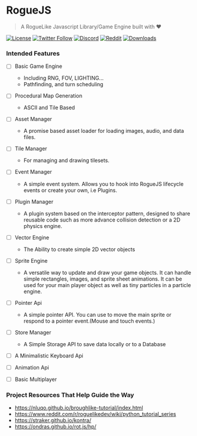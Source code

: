 # RogueJS

> A RogueLike Javascript Library/Game Engine built with ❤

<!-- BADGES -->

[![License](https://img.shields.io/badge/license-MIT-blue.svg?style=for-the-badge)](https://github.com/NodeGG/RogueJS/blob/master/LICENSE) [![Twitter Follow](https://img.shields.io/badge/follow-%40MOIKUNE-blue.svg?style=for-the-badge&logo=twitter)](https://twitter.com/MOIKUNE) [![Discord](https://img.shields.io/discord/160837478004031488?style=for-the-badge&logo=discord)](https://discord.gg/atuZfDJ) [![Reddit](https://img.shields.io/badge/Reddit-Join-blue?style=for-the-badge&logo=reddit)](https://www.reddit.com/r/RogueJS) [![Downloads](https://img.shields.io/github/downloads/NodeGG/RogueJS/total.svg?style=for-the-badge)](https://github.com/NodeGG/RogueJS/releases)

<!-- BADGES END -->

### Intended Features

- [ ] Basic Game Engine

  - Including RNG, FOV, LIGHTING...
  - Pathfinding, and turn scheduling

- [ ] Procedural Map Generation

  - ASCII and Tile Based

- [ ] Asset Manager

  - A promise based asset loader for loading images, audio, and data files.

- [ ] Tile Manager

  - For managing and drawing tilesets.

- [ ] Event Manager

  - A simple event system. Allows you to hook into RogueJS lifecycle events or create your own, i.e Plugins.

- [ ] Plugin Manager

  - A plugin system based on the interceptor pattern, designed to share reusable code such as more advance collision detection or a 2D physics engine.

- [ ] Vector Engine

  - The Ability to create simple 2D vector objects

- [ ] Sprite Engine

  - A versatile way to update and draw your game objects. It can handle simple rectangles, images, and sprite sheet animations. It can be used for your main player object as well as tiny particles in a particle engine.

- [ ] Pointer Api

  - A simple pointer API. You can use to move the main sprite or respond to a pointer event.(Mouse and touch events.)

- [ ] Store Manager

  - A Simple Storage API to save data locally or to a Database

- [ ] A Minimalistic Keyboard Api

- [ ] Animation Api

- [ ] Basic Multiplayer

### Project Resources That Help Guide the Way

- https://nluqo.github.io/broughlike-tutorial/index.html
- https://www.reddit.com/r/roguelikedev/wiki/python_tutorial_series
- https://straker.github.io/kontra/
- https://ondras.github.io/rot.js/hp/